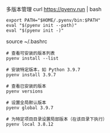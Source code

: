多版本管理
curl https://pyenv.run | bash
```.bashrc
export PATH="$HOME/.pyenv/bin:$PATH"
eval "$(pyenv init --path)"
eval "$(pyenv init -)"
```
source ~/.bashrc
```pyenv
# 查看可安装的版本列表
pyenv install --list

# 安装特定版本，如 Python 3.9.7
pyenv install 3.9.7

# 查看已安装的版本
pyenv versions

# 设置全局默认版本
pyenv global 3.9.7

# 为特定项目目录设置局部版本（在该目录下执行）
pyenv local 3.8.12
```